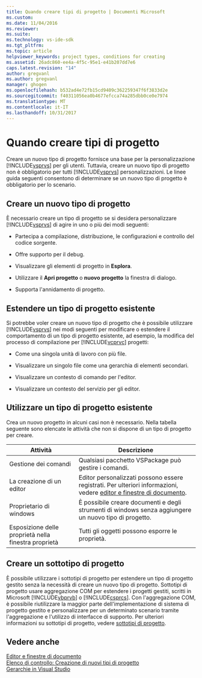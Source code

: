 ```yaml
---
title: Quando creare tipi di progetto | Documenti Microsoft
ms.custom: 
ms.date: 11/04/2016
ms.reviewer: 
ms.suite: 
ms.technology: vs-ide-sdk
ms.tgt_pltfrm: 
ms.topic: article
helpviewer_keywords: project types, conditions for creating
ms.assetid: 26adc860-ee4a-4f5c-95e1-e41b207dd7e6
caps.latest.revision: "14"
author: gregvanl
ms.author: gregvanl
manager: ghogen
ms.openlocfilehash: b532ad4e72fb15cd9409c362259347f6f3833d2e
ms.sourcegitcommit: f40311056ea0b4677efcca74a285dbb0ce0e7974
ms.translationtype: MT
ms.contentlocale: it-IT
ms.lasthandoff: 10/31/2017
---
```

# <a name="when-to-create-project-types"></a>Quando creare tipi di progetto
Creare un nuovo tipo di progetto fornisce una base per la personalizzazione [!INCLUDE[vsprvs](../../code-quality/includes/vsprvs_md.md)] per gli utenti. Tuttavia, creare un nuovo tipo di progetto non è obbligatorio per tutti [!INCLUDE[vsprvs](../../code-quality/includes/vsprvs_md.md)] personalizzazioni. Le linee guida seguenti consentono di determinare se un nuovo tipo di progetto è obbligatorio per lo scenario.  
  
## <a name="create-a-new-project-type"></a>Creare un nuovo tipo di progetto  
 È necessario creare un tipo di progetto se si desidera personalizzare [!INCLUDE[vsprvs](../../code-quality/includes/vsprvs_md.md)] di agire in uno o più dei modi seguenti:  
  
-   Partecipa a compilazione, distribuzione, le configurazioni e controllo del codice sorgente.  
  
-   Offre supporto per il debug.  
  
-   Visualizzare gli elementi di progetto in **Esplora**.  
  
-   Utilizzare il **Apri progetto** o **nuovo progetto** la finestra di dialogo.  
  
-   Supporta l'annidamento di progetto.  
  
## <a name="extend-an-existing-project-type"></a>Estendere un tipo di progetto esistente  
 Si potrebbe voler creare un nuovo tipo di progetto che è possibile utilizzare [!INCLUDE[vsprvs](../../code-quality/includes/vsprvs_md.md)] nei modi seguenti per modificare o estendere il comportamento di un tipo di progetto esistente, ad esempio, la modifica del processo di compilazione per [!INCLUDE[vcprvc](../../code-quality/includes/vcprvc_md.md)] progetti:  
  
-   Come una singola unità di lavoro con più file.  
  
-   Visualizzare un singolo file come una gerarchia di elementi secondari.  
  
-   Visualizzare un contesto di comando per l'editor.  
  
-   Visualizzare un contesto del servizio per gli editor.  
  
## <a name="use-an-existing-project-type"></a>Utilizzare un tipo di progetto esistente  
 Crea un nuovo progetto in alcuni casi non è necessario. Nella tabella seguente sono elencate le attività che non si dispone di un tipo di progetto per creare.  
  
|Attività|Descrizione|  
|----------|-----------------|  
|Gestione dei comandi|Qualsiasi pacchetto VSPackage può gestire i comandi.|  
|La creazione di un editor|Editor personalizzati possono essere registrati. Per ulteriori informazioni, vedere [editor e finestre di documento](http://msdn.microsoft.com/en-us/603625e1-62b6-413a-bc44-089346e166bc).|  
|Proprietario di windows|È possibile creare documenti e degli strumenti di windows senza aggiungere un nuovo tipo di progetto.|  
|Esposizione delle proprietà nella finestra proprietà|Tutti gli oggetti possono esporre le proprietà.|  
  
## <a name="create-a-project-subtype"></a>Creare un sottotipo di progetto  
 È possibile utilizzare i sottotipi di progetto per estendere un tipo di progetto gestito senza la necessità di creare un nuovo tipo di progetto. Sottotipi di progetto usare aggregazione COM per estendere i progetti gestiti, scritti in Microsoft [!INCLUDE[vbprvb](../../code-quality/includes/vbprvb_md.md)] o [!INCLUDE[csprcs](../../data-tools/includes/csprcs_md.md)]. Con l'aggregazione COM, è possibile riutilizzare la maggior parte dell'implementazione di sistema di progetto gestito e personalizzare per un determinato scenario tramite l'aggregazione e l'utilizzo di interfacce di supporto. Per ulteriori informazioni su sottotipi di progetto, vedere [sottotipi di progetto](../../extensibility/internals/project-subtypes.md).  
  
## <a name="see-also"></a>Vedere anche  
 [Editor e finestre di documento](http://msdn.microsoft.com/en-us/603625e1-62b6-413a-bc44-089346e166bc)   
 [Elenco di controllo: Creazione di nuovi tipi di progetto](../../extensibility/internals/checklist-creating-new-project-types.md)   
 [Gerarchie in Visual Studio](../../extensibility/internals/hierarchies-in-visual-studio.md)